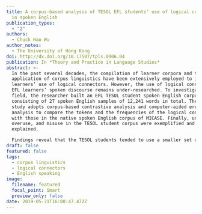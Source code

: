 ```yaml
---
title: A corpus-based analysis of TESOL EFL students’ use of logical connectors
  in spoken English
publication_types:
  - "2"
authors:
  - Chuck Hao Wu
author_notes:
  - The University of Hong Kong
doi: http://dx.doi.org/10.17507/tpls.0906.04
publication: In *Theory and Practice in Language Studies*
abstract: >-
  In the past several decades, the compilation of learner corpora and the
  application of corpus linguistics have been extensively employed to improve
  learners’ use of logical connectors. However, the use of logical connectors in
  EFL learners’ spoken discourse remains under-researched. To investigate this
  field, the researcher built an EFL TESOL student spoken English corpus
  consisting of 27 spoken English samples of 12,241 words in total. Then, this
  study adopts corpus-based contrastive analysis and computer-aided error
  analysis to compare the tokens and the frequencies of the logical connectors
  with those in the native spoken English corpus of MICASE. Finally, underuse,
  overuse, and misuse in the TESOL student corpus were exemplified and
  explained.

  Findings reveal that the TESOL students tended to use a smaller set of logical connectors but used them more frequently than the English native speakers. Additive coordinating conjunctions such as and, so, and but were the most overused logical connectors. Moreover, the underuse of if, when, so that, and though shows that adverbial clauses were less frequently employed in their spoken discourse. A detailed explanation and pedagogical implications are also listed to help learners understand how to contextualize logical connectors at both syntactic and discourse level.
draft: false
featured: false
tags:
  - corpus linguistics
  - logical connectors
  - English speaking
image:
  filename: featured
  focal_point: Smart
  preview_only: false
date: 2019-05-31T16:00:47.472Z
---
```

